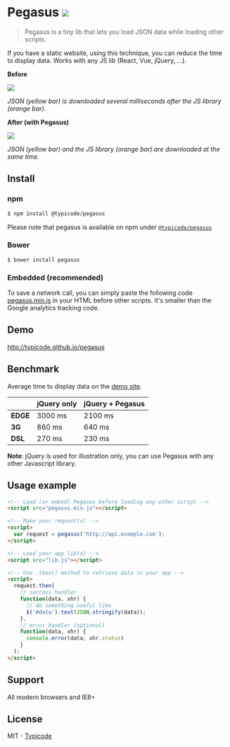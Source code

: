 # Pegasus ![](https://badge-size.herokuapp.com/typicode/pegasus/master/dist/pegasus.min.js.svg?compression=gzip&style=flat-square)

> Pegasus is a tiny lib that lets you load JSON data while loading other scripts.

If you have a static website, using this technique, you can reduce the time to display data. Works with any JS lib (React, Vue, jQuery, ...).

__Before__

[![](http://i.imgur.com/ves4uIf.png)](http://typicode.github.io/pegasus/)

_JSON (yellow bar) is downloaded several milliseconds after the JS library (orange bar)._

__After (with Pegasus)__

[![](http://i.imgur.com/8sVBtnB.png)](http://typicode.github.io/pegasus/)

_JSON (yellow bar) and the JS library (orange bar) are downloaded at the same time._

## Install

### npm

```bash
$ npm install @typicode/pegasus
```

Please note that pegasus is available on npm under [`@typicode/pegasus`](https://www.npmjs.com/package/@typicode/pegasus)

### Bower

```
$ bower install pegasus
```

### Embedded (recommended)

To save a network call, you can simply paste the following code [pegasus.min.js](https://github.com/typicode/pegasus/blob/master/dist/pegasus.min.js) in your HTML before other scripts. It's smaller than the Google analytics tracking code.

## Demo

http://typicode.github.io/pegasus

## Benchmark

Average time to display data on the [demo site](http://typicode.github.io/pegasus).

|             | jQuery only  | jQuery + Pegasus  |
|:------------|:-------------|:------------------|
|__EDGE__     | 3000 ms      | 2100 ms           |
|__3G__       | 860 ms       | 640 ms            |
|__DSL__      | 270 ms       | 230 ms            |

__Note__: jQuery is used for illustration only, you can use Pegasus with any other Javascript library.

## Usage example

```html
<!-- Load (or embed) Pegasus before loading any other script -->
<script src="pegasus.min.js"></script>

<!-- Make your request(s) -->
<script>
  var request = pegasus('http://api.example.com');
</script>

<!-- Load your app lib(s) -->
<script src="lib.js"></script>

<!-- Use .then() method to retrieve data in your app -->
<script>
  request.then(
    // success handler
    function(data, xhr) {
      // do something useful like
      $('#data').text(JSON.stringify(data));
    },
    // error handler (optional)
    function(data, xhr) {
      console.error(data, xhr.status)
    }
  );
</script>
```

## Support

All modern browsers and IE8+

## License

MIT - [Typicode](https://github.com/typicode)
